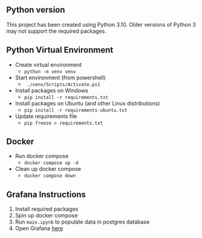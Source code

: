 ## Python version
This project has been created using Python 3.10. Older versions of Python 3 may not support the required packages.

## Python Virtual Environment
- Create virtual environment
  - ``` python -m venv venv ```
- Start environment (from powershell)
  - ``` ./venv/Scripts/Activate.ps1```
- Install packages on Windows
  - ``` pip install -r requirements.txt ```
- Install packages on Ubuntu (and other Linux distributions)
  - ``` pip install -r requirements-ubuntu.txt ```
- Update requirements file
  - ``` pip freeze > requirements.txt ```

## Docker 
- Run docker compose
  - ``` docker compose up -d ```
- Clean up docker compose 
  - ``` docker compose down ```

## Grafana Instructions
1. Install required packages
2. Spin up docker compose
3. Run `main.ipynb` to populate data in postgres database
4. Open Grafana [here](http://localhost:3000)
